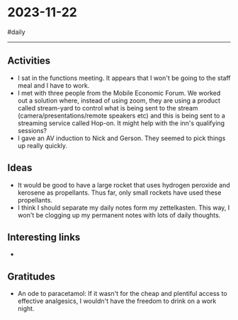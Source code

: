 # 2023-11-22

#daily

---

## Activities

- I sat in the functions meeting. It appears that I won't be going to the staff meal and I have to work. 
- I met with three people from the Mobile Economic Forum. We worked out a solution where, instead of using zoom, they are using a product called stream-yard to control what is being sent to the stream (camera/presentations/remote speakers etc) and this is being sent to a streaming service called Hop-on. It might help with the inn's qualifying sessions? 
- I gave an AV induction to Nick and Gerson. They seemed to pick things up really quickly. 
## Ideas

- It would be good to have a large rocket that uses hydrogen peroxide and kerosene as propellants. Thus far, only small rockets have used these propellants. 
- I think I should separate my daily notes form my zettelkasten. This way, I won't be clogging up my permanent notes with lots of daily thoughts. 

## Interesting links

- 

## Gratitudes

- An ode to paracetamol: If it wasn't for the cheap and plentiful access to effective analgesics, I wouldn't have the freedom to drink on a work night. 